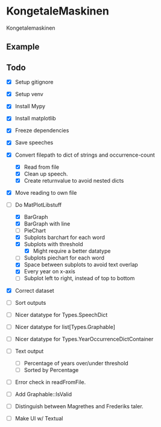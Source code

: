 # KongetaleMaskinen
Kongetalemaskinen

## Example

## Todo
- [x] Setup gitignore
- [x] Setup venv
- [x] Install Mypy
- [x] Install matplotlib
- [x] Freeze dependencies
- [x] Save speeches

- [x] Convert filepath to dict of strings and occurrence-count
    - [x] Read from file
    - [x] Clean up speech.
    - [x] Create returnvalue to avoid nested dicts

- [x] Move reading to own file

- [ ] Do MatPlotLibstuff
    - [X] BarGraph
    - [x] BarGraph with line
    - [ ] PieChart
    - [x] Subplots barchart for each word
    - [x] Subplots with threshold
        - [x] Might require a better datatype
    - [ ] Subplots piechart for each word
    - [x] Space between subplots to avoid text overlap
    - [x] Every year on x-axis
    - [ ] Subplot left to right, instead of top to bottom

- [x] Correct dataset
- [ ] Sort outputs
- [ ] Nicer datatype for Types.SpeechDict
- [ ] Nicer datatype for list[Types.Graphable]
- [ ] Nicer datatype for Types.YearOccurrenceDictContainer

- [ ] Text output
    - [ ] Percentage of years over/under threshold
    - [ ] Sorted by Percentage

- [ ] Error check in readFromFile.
- [ ] Add Graphable::IsValid

- [ ] Distinguish between Magrethes and Frederiks taler.

- [ ] Make UI w/ Textual

